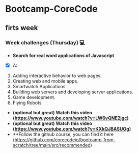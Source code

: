 # Bootcamp-CoreCode

## firts week
### Week challenges (Thursday) 💻
- **Search for real word applications of Javascript**
- [x] A: 
1. Adding interactive behavior to web pages.
2. Creating web and mobile apps.
3. Smartwatch Applications
4. Building web servers and developing server applications.
5. Game development.
6. Flying Robots

- **(optional but great) Watch this video (https://www.youtube.com/watch?v=LW6vQNE2jgc)**
- **(optional but great) Watch this video (https://www.youtube.com/watch?v=KXkQJBASUOg)**
- **Follow the github course, you can find it here (https://github.com/corecodeio/bootcamp-from-scratch/tree/main/src/recommended)
